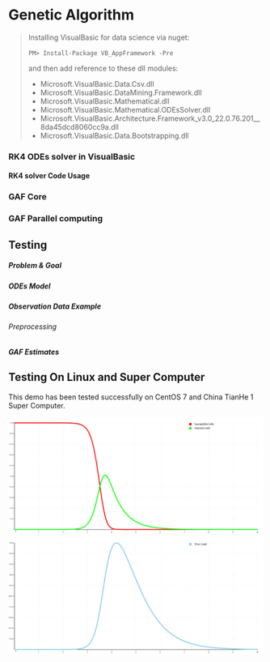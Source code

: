 # Genetic Algorithm

> Installing VisualBasic for data science via nuget:
> ```
> PM> Install-Package VB_AppFramework -Pre
> ```
> and then add reference to these dll modules:
> + Microsoft.VisualBasic.Data.Csv.dll
> + Microsoft.VisualBasic.DataMining.Framework.dll
> + Microsoft.VisualBasic.Mathematical.dll
> + Microsoft.VisualBasic.Mathematical.ODEsSolver.dll
> + Microsoft.VisualBasic.Architecture.Framework_v3.0_22.0.76.201__8da45dcd8060cc9a.dll
> + Microsoft.VisualBasic.Data.Bootstrapping.dll

### RK4 ODEs solver in VisualBasic

#### RK4 solver Code Usage

### GAF Core

### GAF Parallel computing

## Testing

##### Problem & Goal

##### ODEs Model

##### Observation Data Example

###### Preprocessing

##### GAF Estimates

## Testing On Linux and Super Computer
This demo has been tested successfully on CentOS 7 and China TianHe 1 Super Computer.

![](./Kinetics_of_influenza_A_virus_infection_in_humans-TI.png)
![](./Kinetics_of_influenza_A_virus_infection_in_humans-V.png)
